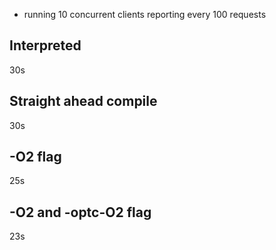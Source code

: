 - running 10 concurrent clients reporting every 100 requests

## Interpreted
30s

## Straight ahead compile
30s

## -O2 flag
25s

## -O2 and -optc-O2 flag
23s
